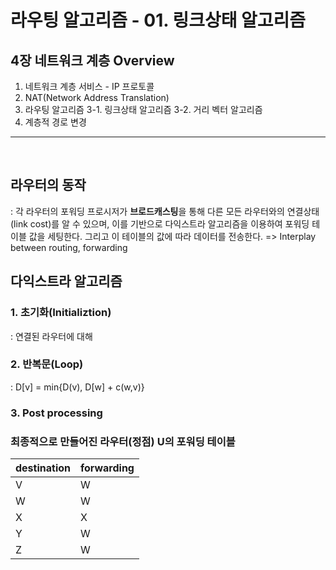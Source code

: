 # 라우팅 알고리즘 - 01. 링크상태 알고리즘

## 4장 네트워크 계층 Overview
1. 네트워크 계층 서비스 - IP 프로토콜
2. NAT(Network Address Translation) 
3. 라우팅 알고리즘
  3-1. 링크상태 알고리즘
  3-2. 거리 벡터 알고리즘
4. 계층적 경로 변경

---

<br>

## 라우터의 동작
: 각 라우터의 포워딩 프로시저가 **브로드캐스팅**을 통해 다른 모든 라우터와의 연결상태(link cost)를 알 수 있으며, 이를 기반으로 다익스트라 알고리즘을 이용하여 포워딩 테이블 값을 세팅한다. 그리고 이 테이블의 값에 따라 데이터를 전송한다. => Interplay between routing, forwarding

## 다익스트라 알고리즘

### 1. 초기화(Initializtion)
: 연결된 라우터에 대해 

### 2. 반복문(Loop)
: D[v] = min{D(v), D[w] + c(w,v)}

### 3. Post processing

### 최종적으로 만들어진 라우터(정점) U의 포워딩 테이블 

|destination|forwarding|
|-----------|----------|
|V|W|
|W|W|
|X|X|
|Y|W|
|Z|W|

